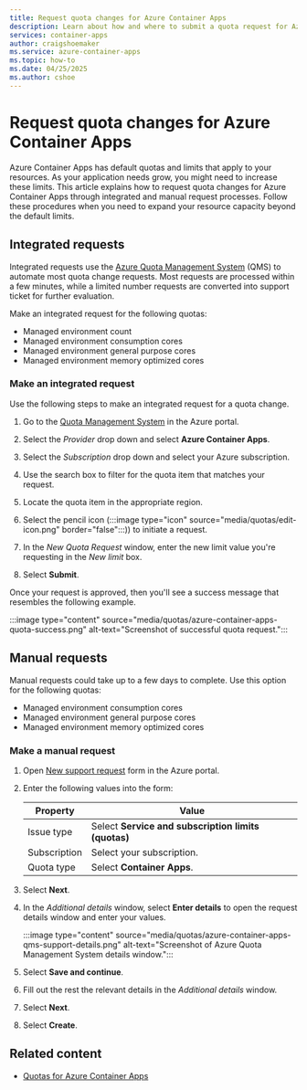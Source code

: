 ```yaml
---
title: Request quota changes for Azure Container Apps
description: Learn about how and where to submit a quota request for Azure Container Apps.
services: container-apps
author: craigshoemaker
ms.service: azure-container-apps
ms.topic: how-to
ms.date: 04/25/2025
ms.author: cshoe
---
```


# Request quota changes for Azure Container Apps

Azure Container Apps has default quotas and limits that apply to your resources. As your application needs grow, you might need to increase these limits. This article explains how to request quota changes for Azure Container Apps through integrated and manual request processes. Follow these procedures when you need to expand your resource capacity beyond the default limits.

## Integrated requests

Integrated requests use the [Azure Quota Management System](https://ms.portal.azure.com/#view/Microsoft_Azure_Capacity/QuotaMenuBlade/~/myQuotas) (QMS) to automate most quota change requests. Most requests are processed within a few minutes, while a limited number requests are converted into support ticket for further evaluation.

Make an integrated request for the following quotas:

- Managed environment count
- Managed environment consumption cores
- Managed environment general purpose cores
- Managed environment memory optimized cores

### Make an integrated request

Use the following steps to make an integrated request for a quota change.

1. Go to the [Quota Management System](https://ms.portal.azure.com/#view/Microsoft_Azure_Capacity/QuotaMenuBlade/~/myQuotas) in the Azure portal.

1. Select the *Provider* drop down and select **Azure Container Apps**.

1. Select the  *Subscription* drop down and select your Azure subscription.

1. Use the search box to filter for the quota item that matches your request.

1. Locate the quota item in the appropriate region.

1. Select the pencil icon (:::image type="icon" source="media/quotas/edit-icon.png" border="false":::)) to initiate a request.

1. In the *New Quota Request* window, enter the new limit value you're requesting in the *New limit* box.

1. Select **Submit**.

Once your request is approved, then you'll see a success message that resembles the following example.

:::image type="content" source="media/quotas/azure-container-apps-quota-success.png" alt-text="Screenshot of successful quota request.":::

## Manual requests

Manual requests could take up to a few days to complete. Use this option for the following quotas:

- Managed environment consumption cores
- Managed environment general purpose cores
- Managed environment memory optimized cores

### Make a manual request

1. Open [New support request](https://ms.portal.azure.com/#view/Microsoft_Azure_Support/NewSupportRequestV4Blade/callerName/Quota/summary/Quota%20request) form in the Azure portal.

1. Enter the following values into the form:

    | Property | Value |
    |---|---|
    | Issue type | Select **Service and subscription limits (quotas)** |
    | Subscription | Select your subscription.  |
    | Quota type | Select **Container Apps**. |

1. Select **Next**.

1. In the *Additional details* window, select **Enter details** to open the request details window and enter your values.

    :::image type="content" source="media/quotas/azure-container-apps-qms-support-details.png" alt-text="Screenshot of Azure Quota Management System details window.":::

1. Select **Save and continue**.

1. Fill out the rest the relevant details in the *Additional details* window.

1. Select **Next**.

1. Select **Create**.

## Related content

- [Quotas for Azure Container Apps](./quotas.md)
